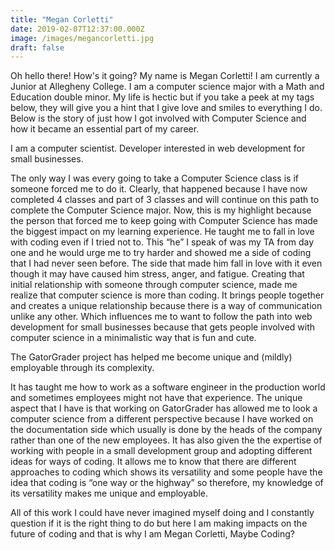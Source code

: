 ```yaml
---
title: "Megan Corletti"
date: 2019-02-07T12:37:00.000Z
image: /images/megancorletti.jpg
draft: false
---
```

Oh hello there! How's it going? My name is Megan Corletti! I am currently a Junior
at Allegheny College. I am a computer science major with a Math and Education
double minor. My life is hectic but if you take a peek at my tags below, they will
give you a hint that I give love and smiles to everything I do. Below is the story
of just how I got involved with Computer Science and how it became an essential
part of my career.
<!-- excerpt -->
I am a computer scientist.
Developer interested in web development for small businesses.

The only way I was every going to take a Computer Science class is if someone
forced me to do it. Clearly, that happened because I have now completed 4 classes
and part of 3 classes and will continue on this path to complete the Computer
Science major. Now, this is my highlight because the person that forced me to keep
going with Computer Science has made the biggest impact on my learning experience.
He taught me to fall in love with coding even if I tried not to. This “he” I speak
of was my TA from day one and he would urge me to try harder and showed me a side
of coding that I had never seen before. The side that made him fall in love with
it even though it may have caused him stress, anger, and fatigue. Creating that
initial relationship with someone through computer science, made me realize that
computer science is more than coding. It brings people together and creates a unique
relationship because there is a way of communication unlike any other. Which influences
me to want to follow the path into web development for small businesses because
that gets people involved with computer science in a minimalistic way that is fun
and cute.

The GatorGrader project has helped me become unique and (mildly) employable
through its complexity.

It has taught me how to work as a software engineer in the production world and
sometimes employees might not have that experience. The unique aspect that I have
is that working on GatorGrader has allowed me to look a computer science from a
different perspective because I have worked on the documentation side which
usually is done by the heads of the company rather than one of the new employees.
It has also given the the expertise of working with people in a small development
group and adopting different ideas for ways of coding. It allows me to know that
there are different approaches to coding which shows its versatility and some
people have the idea that coding is “one way or the highway” so therefore, my
knowledge of its versatility makes me unique and employable.

All of this work I could have never imagined myself doing and I constantly question
if it is the right thing to do but here I am making impacts on the future of coding
and that is why I am Megan Corletti, Maybe Coding?
